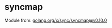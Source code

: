 # syncmap

Module from: [golang.org/x/sync/syncmap@v0.10.0](https://cs.opensource.google/go/x/sync/+/refs/tags/v0.10.0:syncmap/)